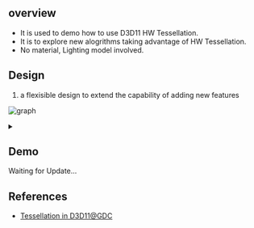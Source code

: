 ## overview
- It is used to demo how to use D3D11 HW Tessellation.
- It is to explore new alogrithms taking advantage of HW Tessellation.
- No material, Lighting model involved.


## Design 
1. a flexisible design to extend the capability of adding new features

![graph](https://g.gravizo.com/source/svg/custom_mark1?https%3a%2f%2fgithub.com%2fychding11%2fGraphicsCollection%2fblob%2fmytest%2fBezierTessellation%2fREADME.md)
<details> 
<summary></summary>
custom_mark1
@startuml
Class01 <|-- Class02
Class03 *-- Class04
Class05 o-- Class06
Class07 .. Class08
Class09 -- Class10
@enduml
custom_mark1
</details>

## Demo 
Waiting for Update...

## References
-  [Tessellation in D3D11@GDC](https://www.gdcvault.com/play/1012740/Direct3D-11-In-Depth-Tutorial)
